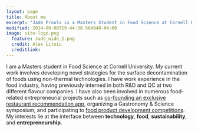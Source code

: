 ```yaml
---
layout: page
title: About me
excerpt: "Jade Proulx is a Masters Student in Food Science at Cornell University."
modified: 2014-08-08T19:44:38.564948-04:00
image: site-logo.png
  feature: Jade_wide_2.png
  credit: Alex Litoiu
  creditlink: 
---
```


I am a Masters student in Food Science at Cornell University. My current work involves developing novel strategies for the surface decontamination of foods using non-thermal technologies. I have work experience in the food industry, having previously interned in both R&D and QC at two different flavour companies. I have also been involved in numerous food-related entrepreneurial projects such as [co-founding an exclusive restaurant recommendation app](http://atl.us), organizing a Gastronomy & Science symposium, and participating to [food product development competitions](http://www.news.cornell.edu/stories/2014/07/snappy-popples-cracks-first-place-national-food-expo). My interests lie at the interface between **technology**, **food**, **sustainability**, and **entrepreneurship**.
